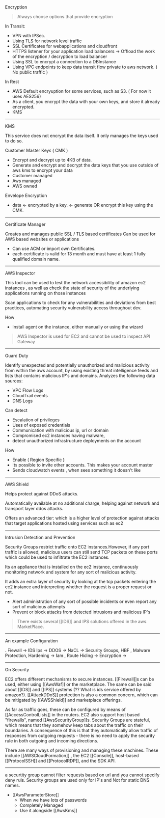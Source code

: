 Encryption

> Always choose options that provide encryption

In Transit:

* VPN with IPSec.
* Using TLS for network level traffic
* SSL Certificates for webapplications and cloudfront
* HTTPS listener for your application load balancers -> Offload the work of the encryption / decryption to load balancer
* Using SSL to encrypt a connection to a DBInstance
* Using VPC endpoints to keep data transit flow private to aws network. ( No public traffic )

In Rest

* AWS Default encryuption for some services, such as S3.  ( For now it uses AES256)
* As a client, you encrypt the data with your own keys, and store it already encrypted.
* KMS

___

KMS

This service does not encrypt the data itself. It only manages the keys used to do so.

Customer Master Keys ( CMK )

* Encrypt and decrypt up to 4KB of data.
* Generate and encrypt and decrypt the data keys that you use outside of aws kms to encrypt your data
* Customer managed
* Aws managed
* AWS owned

Envelope Encryption

* data <- encrypted by a key. <- generate OR  encrypt this key using the CMK.
  
___

Certificate Manager

Creates and manages public SSL / TLS based certificates
Can be used for AWS based websites or applications

* Can use ACM or import own Certificates.
* each certificate is valid for 13 month and must have at least 1 fully qualified domain name.

___

AWS Inspector

This tool can be used to test the network accessibility of amazon ec2 instances , as well as check the state of security of the underlying applications running on those instances

Scan applications to check for any vulnerabilities and deviations from best practices, automating security vulnerability access throughout dev.

How

* Install agent on the instance, either manually or using the wizard

> AWS Inspector is used for EC2 and cannot be used to inspect API Gateway

___

Guard Duty

Identify unexpected and potentially unauthorized and malicious activity from within the aws account, by using existing threat intelligence feeds and lists that contains malicious IP's and domains. Analyzes the following data sources:
  
* VPC Flow Logs
* CloudTrail events
* DNS Logs
  
Can detect

* Escalation of privileges
* Uses of exposed credentials
* Communication with malicious ip, url or domain
* Compromised ec2 instances having malware,
* detect unauthorized infrastructure deployments on the account

How

* Enable ( Region Specific )
* Its possible to invite other accounts. This makes your account master
* Sends cloudwatch events , when sees something it doesn't like

___

AWS Shield

Helps protect against DDoS attacks.

Automatically available at no additional charge, helping against network and transport layer ddos attacks.

Offers an advanced tier: which is a higher level of protection against attacks that target applications hosted using services such as ec2

___

Intrusion Detection and Prevention

Security Groups restrict traffic onto EC2 instances.However, if any port traffic is allowed, malicious users can still send TCP packets on these ports which could be used to infiltrate the EC2 instances.

Its an appliance that is installed on the ec2 instance, continuously monitoring network and system for any sort of malicious activity.

It adds an extra layer of security by looking at the tcp packets entering the ec2 instance and interpreting whether the request is a proper request or not.

* Alert administration of any sort of possible incidents or even report any sort of malicious attempts
* Prevent or block attacks from detected intrusions and malicious IP's

> There exists several [[IDS]] and IPS solutions offered in the aws MarketPlace.

___

An example Configuration

. Fiewall -> IDS Ips -> DDOS -> NaCL -> Security Groups, HBF , Malware Protection, Hardening  -> Iam  , Route Hiding -> Encryption ->  


____


On Security

EC2 offers different mechanisms to secure instances. [[Firewall]]s can be used, either using [[AwsWaf]]  or the marketplace. The same can be said about [[IDS]] and [[IPS]] systems (?? What is ids service offered by amazon?).  [[AttackDDoS]] protection is also a common concern, which can be mitigated by [[AWSShield]] and marketplace offerings.

As far as traffic goes, these can be configured by means of [[AccessControlLists]] in the routers. EC2 also support host based "firewalls", named [[AwsSecurityGroup]]s.
Security Groups are stateful, which means that they somehow keep tabs about the traffic on their boundaries. A consequence of this is that they automatically allow traffic of responses from outgoing requests - there is no need to apply the security rule in both outgoing and incoming directions.

There are many ways of provisioning and managing these machines. These include [[AWSCloudFormation]] , the EC2 [[Console]], host-based [[ProtocolSSH]] and [[ProtocolRDP]], and the SDK API.



___


a securtity group cannot filter requests based on url and you cannot specify deny ruls. Security groups are used only for IP's and Not for static DNS names.



* [[AwsParameterStore]]
  * When we have lots of passwords
  * Completely Managed
  * Use it alongside [[AwsKms]]
